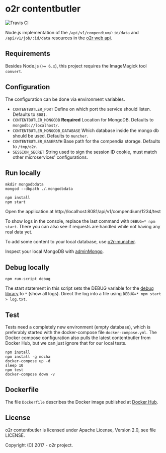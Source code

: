 # o2r contentbutler

![Travis CI](https://api.travis-ci.org/o2r-project/o2r-contentbutler.svg)

Node.js implementation of the `/api/v1/compendium/:id/data` and `/api/v1/job/:id/data` resources in the [o2r web api](http://o2r.info/o2r-web-api).

## Requirements

Besides Node.js (`>= 6.x`), this project requires the ImageMagick tool `convert`.

## Configuration

The configuration can be done via environment variables.

- `CONTENTBUTLER_PORT`
  Define on which port the service should listen. Defaults to `8081`.
- `CONTENTBUTLER_MONGODB` __Required__
  Location for MongoDB. Defaults to `mongodb://localhost/`.
- `CONTENTBUTLER_MONGODB_DATABASE`
  Which database inside the mongo db should be used. Defaults to `muncher`.
- `CONTENTBUTLER_BASEPATH`
  Base path for the compendia storage. Defaults to `/tmp/o2r`.
- `SESSION_SECRET`
  String used to sign the session ID cookie, must match other microservices' configurations.

## Run locally

```
mkdir mongodbdata
mongod --dbpath ./.mongodbdata

npm install
npm start
```

Open the application at http://localhost:8081/api/v1/compendium/1234/test

To show logs in the console, replace the last command with `DEBUG=* npm start`. There you can also see if requests are handled while not having any real data yet.

To add some content to your local database, use [o2r-muncher](https://github.com/o2r-project/o2r-muncher).

Inspect your local MongoDB with [adminMongo](https://mrvautin.com/adminmongo/).

## Debug locally

```
npm run-script debug
```

The start statement in this script sets the DEBUG variable for the [debug library](https://www.npmjs.com/package/debug) to `*` (show all logs).
Direct the log into a file using `DEBUG=* npm start > log.txt`.

## Test

Tests need a completely new environment (empty database), which is preferably started with the docker-compose file `docker-compose.yml`. The Docker compose configuration also pulls the latest contentbutler from Docker Hub, but we can just ignore that for our local tests.

```
npm install
npm install -g mocha
docker-compose up -d
sleep 10
npm test
docker-compose down -v
```

## Dockerfile

The file `Dockerfile` describes the Docker image published at [Docker Hub](https://hub.docker.com/r/o2rproject/o2r-contentbutler/).

## License

o2r contentbutler is licensed under Apache License, Version 2.0, see file LICENSE.

Copyright (C) 2017 - o2r project.
